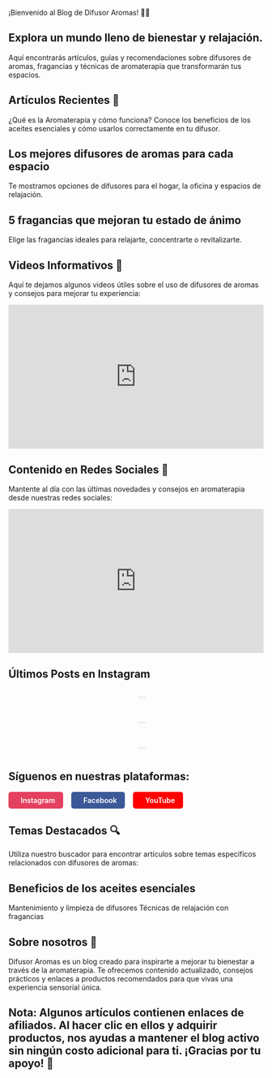 ¡Bienvenido al Blog de Difusor Aromas! 🌿✨
## Explora un mundo lleno de bienestar y relajación. 
Aquí encontrarás artículos, guías y recomendaciones sobre difusores de aromas, fragancias y técnicas de aromaterapia que transformarán tus espacios.

## Artículos Recientes 📝
¿Qué es la Aromaterapia y cómo funciona?
Conoce los beneficios de los aceites esenciales y cómo usarlos correctamente en tu difusor.


## Los mejores difusores de aromas para cada espacio
Te mostramos opciones de difusores para el hogar, la oficina y espacios de relajación.

## 5 fragancias que mejoran tu estado de ánimo
Elige las fragancias ideales para relajarte, concentrarte o revitalizarte.


## Videos Informativos 🎥
Aquí te dejamos algunos videos útiles sobre el uso de difusores de aromas y consejos para mejorar tu experiencia:

  <div class="video-container">
    <iframe src="https://www.youtube.com/embed/DwDpfKCDabU?si=nTziZfC1CF8g8Y4r" 
            title="YouTube video player" 
            allow="accelerometer; autoplay; clipboard-write; encrypted-media; gyroscope; picture-in-picture; web-share" 
            referrerpolicy="strict-origin-when-cross-origin" 
            allowfullscreen>
    </iframe>
  </div>

  <!-- Contenido en Redes Sociales -->
  <h2>Contenido en Redes Sociales 📸</h2>
  <p>Mantente al día con las últimas novedades y consejos en aromaterapia desde nuestras redes sociales:</p>

  <!-- Segundo video -->
  <div class="video-container">
    <iframe src="https://www.youtube.com/embed/JvDPDERJmpw?si=0v9c0G-pZoiiIazT" 
            title="YouTube video player" 
            allow="accelerometer; autoplay; clipboard-write; encrypted-media; gyroscope; picture-in-picture; web-share" 
            referrerpolicy="strict-origin-when-cross-origin" 
            allowfullscreen>
    </iframe>
  </div>


 <h2>Últimos Posts en Instagram</h2>
  <section class="instagram-feed">
  <!-- Difusor estilo moderno de Neom Organics -->
    <blockquote class="instagram-media"
      data-instgrm-permalink="https://www.instagram.com/p/C3qZRW7r4fl/" 
      data-instgrm-version="14">
    </blockquote>
<!-- Difusor ultrasónico de Aromatherapy Associates -->
    <blockquote class="instagram-media"
      data-instgrm-permalink="https://www.instagram.com/p/DA0rz7sO3xB/" 
      data-instgrm-version="14">
    </blockquote>
<!-- Kit difusor esencial de Young Living -->
    <blockquote class="instagram-media"
      data-instgrm-permalink="https://www.instagram.com/p/DFdTZtavf4i/" 
      data-instgrm-version="14">
    </blockquote>

  </section>

  <!-- Script oficial para renderizar los embeds de Instagram -->
  <script async defer src="https://www.instagram.com/embed.js"></script>

  <h2>Síguenos en nuestras plataformas:</h2>
  <div class="social-container">
    <a href="https://www.instagram.com/elsaltoweb/" class="social-button btn-instagram">
      <span class="i-ri-instagram-line"></span> Instagram
    </a>
    <a href="https://www.facebook.com/difusor.aromas.2023" class="social-button btn-facebook">
      <span class="i-ri-facebook-fill"></span> Facebook
    </a>
    <a href="https://www.youtube.com/channel/difusoraromas" class="social-button btn-youtube">
      <span class="i-simple-icons-youtube"></span> YouTube
    </a>
  </div>

## Temas Destacados 🔍
Utiliza nuestro buscador para encontrar artículos sobre temas específicos relacionados con difusores de aromas:

## Beneficios de los aceites esenciales
Mantenimiento y limpieza de difusores
Técnicas de relajación con fragancias

## Sobre nosotros 🏡
Difusor Aromas es un blog creado para inspirarte a mejorar tu bienestar a través de la aromaterapia. Te ofrecemos contenido actualizado, consejos prácticos y enlaces a productos recomendados para que vivas una experiencia sensorial única.

## Nota: Algunos artículos contienen enlaces de afiliados. Al hacer clic en ellos y adquirir productos, nos ayudas a mantener el blog activo sin ningún costo adicional para ti. ¡Gracias por tu apoyo! 💚


 <style>
    /* Contenedor responsivo para videos 16:9 */
    .video-container {
      position: relative;
      padding-bottom: 56.25%; /* (9 / 16) * 100 */
      height: 0;
      overflow: hidden;
      max-width: 100%;
    }

    /* El iframe se posiciona de forma absoluta y ocupa el 100% del contenedor */
    .video-container iframe {
      position: absolute;
      top: 0;
      left: 0;
      width: 100%;
      height: 100%;
      border: 0;
    }

       /* Contenedor principal de botones */
    .social-container {
      display: flex;
      gap: 1rem;
      flex-wrap: wrap;
      align-items: center;
      margin-top: 1rem;
    }

    /* Estilo base para todos los botones */
    .social-button {
      display: inline-flex;
      align-items: center;
      gap: 0.5rem;
      padding: 0.5rem 1rem;
      border-radius: 5px;
      text-decoration: none;
      font-weight: 600;
      transition: background-color 0.3s ease, transform 0.3s ease;
      color: #fff;
    }

    /* Efecto hover general */
    .social-button:hover {
      transform: translateY(-2px);
    }

    /* Instagram */
    .btn-instagram {
      background-color: #E4405F;
    }
    .btn-instagram:hover {
      background-color: #D1354C;
    }

    /* Facebook */
    .btn-facebook {
      background-color: #3b5998;
    }
    .btn-facebook:hover {
      background-color: #2d4373;
    }

    /* YouTube */
    .btn-youtube {
      background-color: #FF0000;
    }
    .btn-youtube:hover {
      background-color: #E50914;
    }

    /* Opcional: estilo para los iconos, ajusta según la librería que utilices */
    .social-button span {
      font-size: 1.2rem;
      display: inline-flex;
      align-items: center;
    }

      /* Contenedor en grid para la galería de Instagram */
    .instagram-feed {
        display: grid;
        grid-template-columns: repeat(auto-fit, minmax(300px, 2fr));
        gap: 20px;
        justify-items: center;
    }

    /* Opcional: estilos para los blockquotes que albergan los embeds */
    .instagram-media {
      background: #fff;
      border: 1px solid #e6e6e6;
      border-radius: 8px;
      overflow: hidden;
      box-shadow: 0 4px 8px rgba(0, 0, 0, 0.1);
    }
  </style>

